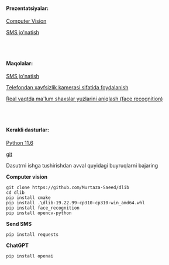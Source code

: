 #### Prezentatsiyalar:

[Computer Vision](https://www.canva.com/design/DAFyWdjWpcM/QIeMAKBK79nPjxOorhuopQ/edit?utm_content=DAFyWdjWpcM&utm_campaign=designshare&utm_medium=link2&utm_source=sharebutton)

[SMS jo'natish](https://www.canva.com/design/DAFzQShpARw/5QiJwPLXAZIsX4Clb5cdoA/edit?utm_content=DAFzQShpARw&utm_campaign=designshare&utm_medium=link2&utm_source=sharebutton)

<br><br>
#### Maqolalar:

[SMS jo'natish](https://telegra.ph/Pythonda-SMS-jonatish-10-29)

[Telefondan xavfsizlik kamerasi sifatida foydalanish](https://telegra.ph/IP-Webcamni-Pythonda-OpenCV-bilan-ishlatish-10-31)

[Real vaqtda ma'lum shaxslar yuzlarini aniqlash (face recognition)](https://telegra.ph/Real-vaqtda-yuzlarni-yan-olish-11-02)

<br><br>
#### Kerakli dasturlar:

[Python 11.6](https://telegra.ph/Real-vaqtda-yuzlarni-yan-olish-11-02)

[git](https://github.com/git-for-windows/git/releases/download/v2.42.0.windows.2/Git-2.42.0.2-64-bit.exe)

Dasutrni ishga tushirishdan avval quyidagi buyruqlarni bajaring

**Computer vision**
```commandline
git clone https://github.com/Murtaza-Saeed/dlib
cd dlib
pip install cmake
pip install .\dlib-19.22.99-cp310-cp310-win_amd64.whl
pip install face_recognition
pip install opencv-python
```
**Send SMS**

```commandline
pip install requests
```

**ChatGPT**

```commandline
pip install openai
```